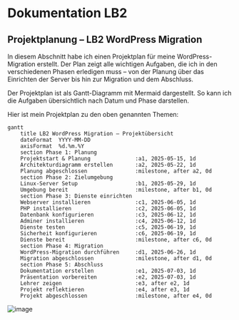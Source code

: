 # Dokumentation LB2


## Projektplanung – LB2 WordPress Migration

In diesem Abschnitt habe ich einen Projektplan für meine WordPress-Migration erstellt. Der Plan zeigt alle wichtigen Aufgaben, die ich in den verschiedenen Phasen erledigen muss – von der Planung über das Einrichten der Server bis hin zur Migration und dem Abschluss.

Der Projektplan ist als Gantt-Diagramm mit Mermaid dargestellt. So kann ich die Aufgaben übersichtlich nach Datum und Phase darstellen.

Hier ist mein Projektplan zu den oben genannten Themen:

```mermaid
gantt
    title LB2 WordPress Migration – Projektübersicht
    dateFormat  YYYY-MM-DD
    axisFormat  %d.%m.%Y
    section Phase 1: Planung
    Projektstart & Planung              :a1, 2025-05-15, 1d
    Architekturdiagramm erstellen       :a2, 2025-05-22, 1d
    Planung abgeschlossen               :milestone, after a2, 0d
    section Phase 2: Zielumgebung
    Linux-Server Setup                  :b1, 2025-05-29, 1d
    Umgebung bereit                     :milestone, after b1, 0d
    section Phase 3: Dienste einrichten
    Webserver installieren              :c1, 2025-06-05, 1d
    PHP installieren                    :c2, 2025-06-05, 1d
    Datenbank konfigurieren             :c3, 2025-06-12, 1d
    Adminer installieren                :c4, 2025-06-12, 1d
    Dienste testen                      :c5, 2025-06-19, 1d
    Sicherheit konfigurieren            :c6, 2025-06-19, 1d
    Dienste bereit                      :milestone, after c6, 0d
    section Phase 4: Migration
    WordPress-Migration durchführen     :d1, 2025-06-26, 1d
    Migration abgeschlossen             :milestone, after d1, 0d
    section Phase 5: Abschluss
    Dokumentation erstellen             :e1, 2025-07-03, 1d
    Präsentation vorbereiten            :e2, 2025-07-03, 1d
    Lehrer zeigen                       :e3, after e2, 1d
    Projekt reflektieren                :e4, after e3, 1d
    Projekt abgeschlossen               :milestone, after e4, 0d
```
![image](https://github.com/user-attachments/assets/aab6d69e-004f-4b6a-b74c-984c8a1346da)
